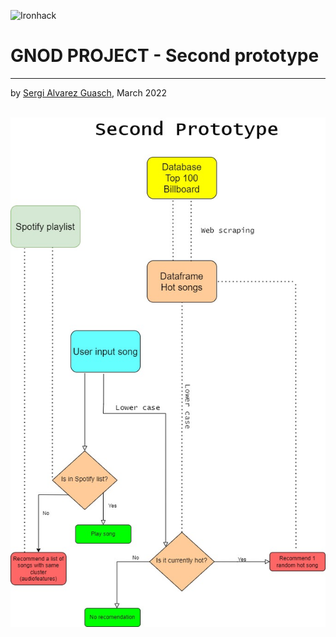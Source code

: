 ![Ironhack](https://github.com/SergiGuasch/sergiguasch/blob/main/labs/week4/Lab2/Ironhack.jpg)  
# GNOD PROJECT - Second prototype

-------

by [Sergi Alvarez Guasch](https://github.com/SergiGuasch/sergiguasch), March 2022
<br/><br/>

![Diagram](https://github.com/SergiGuasch/sergiguasch/blob/main/projects/gnod/2nd%20Prototype%20Diagram.jpg)  
